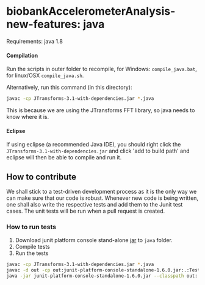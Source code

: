 biobankAccelerometerAnalysis-new-features: java
======================

Requirements: java 1.8

#### Compilation

Run the scripts in outer folder to recompile, for Windows: `compile_java.bat`, for linux/OSX `compile_java.sh`.

Alternatively, run this command (in this directory):
``` bash
javac -cp JTransforms-3.1-with-dependencies.jar *.java
```

This is because we are using the JTransforms FFT library, so java needs to know where it is.

#### Eclipse

If using eclipse (a recommended Java IDE), you should right click the `JTransforms-3.1-with-dependencies.jar` and click 'add to build path' and eclipse will then be able to compile and run it.

## How to contribute
We shall stick to a test-driven development process as it is the only way we can make sure that
our code is robust. Whenever new code is being written, one shall also write the respective tests
and add them to the Junit test cases. The unit tests will be run when a pull request
is created. 
 
### How to run tests 
1. Download junit platform console stand-alone [jar](https://repo1.maven.org/maven2/org/junit/platform/junit-platform-console-standalone/1.6.0/junit-platform-console-standalone-1.6.0.jar) to `java` folder.
2. Compile tests 
3. Run the tests 

```bash
javac -cp JTransforms-3.1-with-dependencies.jar *.java
javac -d out -cp out:junit-platform-console-standalone-1.6.0.jar:.:Tests Tests/*.java
java -jar junit-platform-console-standalone-1.6.0.jar --classpath out:. --scan-class-path
```
